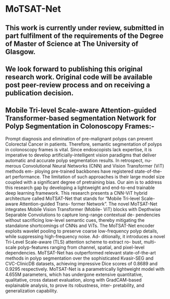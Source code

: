 # MoTSAT-Net
## This work is currently under review, submitted in part fulfilment of the requirements of the Degree of Master of Science at The University of Glasgow.
## We look forward to publishing this original research work. Original code will be available post peer-review process and on receiving a publication decision.

## Mobile Tri-level Scale-aware Attention-guided Transformer-based segmentation Network for Polyp Segmentation in Colonoscopy Frames:-
Prompt diagnosis and elimination of pre-malignant polyps can prevent Colorectal Cancer
in patients. Therefore, semantic segmentation of polyps in colonoscopy frames is vital.
Since endoscopists lack expertise, it is imperative to develop artificially-intelligent vision
paradigms that deliver automatic and accurate polyp segmentation results. In retrospect, nu-
merous Convolutional Neural Networks (CNN) and Vision Transformer (ViT) methods em-
ploying pre-trained backbones have registered state-of-the-art performance. The limitation
of such approaches is their large model size coupled with a significant degree of pretraining
bias. Our aim is to address this research gap by developing a lightweight and end-to-end
trainable deep learning framework. This research presents a CNN-ViT hybrid architecture
called MoTSAT-Net that stands for “Mobile Tri-level Scale-aware Attention-guided Trans-
former Network”. The novel MoTSAT-Net integrates Mobile Vision Transformer (Mobile-
ViT) blocks with Depthwise Separable Convolutions to capture long-range contextual de-
pendencies without sacrificing low-level semantic cues, thereby mitigating the standalone
shortcomings of CNNs and ViTs. The MoTSAT-Net encoder exploits wavelet pooling to
preserve coarse low-frequency polyp details, while suppressing high-frequency noise. Ad-
ditionally, it introduces a novel Tri-Level Scale-aware (TLS) attention scheme to extract ro-
bust, multi-scale polyp-features ranging from channel, spatial, and pixel-level dependencies.
MoTSAT-Net has outperformed relevant state-of-the-art methods in polyp segmentation over
the sophisticated Kvasir-SEG and CVC-ClinicDB datasets, achieving impressive Dice scores
of 0.8689 and 0.9295 respectively. MoTSAT-Net is a parametrically lightweight model with
4.655M parameters, which has undergone extensive quantitative, qualitative, cross dataset
evaluation, along with GradCAM-based explainable analysis, to prove its robustness, inter-
pretability, and generalization capability. 
